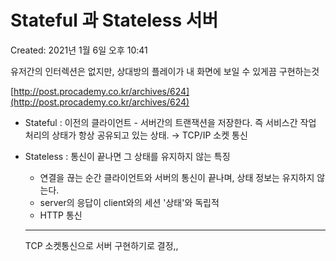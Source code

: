 # Stateful 과 Stateless 서버

Created: 2021년 1월 6일 오후 10:41

유저간의 인터렉션은 없지만, 상대방의 플레이가 내 화면에 보일 수 있게끔 구현하는것

[http://post.procademy.co.kr/archives/624](http://post.procademy.co.kr/archives/624)

- Stateful :  이전의 클라이언트 - 서버간의 트랜잭션을 저장한다. 즉 서비스간 작업 처리의 상태가 항상 공유되고 있는 상태. → TCP/IP 소켓 통신
- Stateless : 통신이 끝나면 그  상태를 유지하지 않는 특징
    - 연결을 끊는 순간 클라이언트와 서버의 통신이 끝나며, 상태 정보는 유지하지 않는다.
    - server의 응답이 client와의 세션 '상태'와 독립적
    - HTTP 통신
    
    
  ------
  
  TCP 소켓통신으로 서버 구현하기로 결정,,
